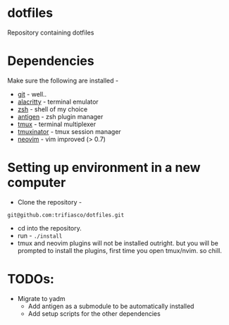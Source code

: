# dotfiles
Repository containing dotfiles

# Dependencies
Make sure the following are installed -
- [git](https://git-scm.com/) - well..
- [alacritty](https://github.com/alacritty/alacritty) - terminal emulator
- [zsh](https://www.zsh.org/) - shell of my choice
- [antigen](https://github.com/zsh-users/antigen) - zsh plugin manager
- [tmux](https://github.com/tmux) - terminal multiplexer
- [tmuxinator](https://github.com/tmuxinator/tmuxinator) - tmux session manager
- [neovim](https://neovim.io/) - vim improved (> 0.7)

# Setting up environment in a new computer
- Clone the repository - 
```
git@github.com:trifiasco/dotfiles.git
```
- cd into the repository.
- run - `./install`
- tmux and neovim plugins will not be installed outright. but you will be prompted to install the plugins, first time you open tmux/nvim. so chill.


# TODOs:
- Migrate to yadm
    - Add antigen as a submodule to be automatically installed
    - Add setup scripts for the other dependencies
